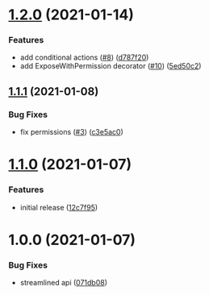 # [1.2.0](https://github.com/kittgen/kittgen-nestjs/compare/nestjs-authorization-v1.1.1...nestjs-authorization-v1.2.0) (2021-01-14)


### Features

* add conditional actions ([#8](https://github.com/kittgen/kittgen-nestjs/issues/8)) ([d787f20](https://github.com/kittgen/kittgen-nestjs/commit/d787f208e2dcd351215ae6bb9c3bb14118e0cf46))
* add ExposeWithPermission decorator ([#10](https://github.com/kittgen/kittgen-nestjs/issues/10)) ([5ed50c2](https://github.com/kittgen/kittgen-nestjs/commit/5ed50c24fbd7a1e27118e4962693a97f79b49f1a))

## [1.1.1](https://github.com/kittgen/kittgen-nestjs/compare/nestjs-authorization-v1.1.0...nestjs-authorization-v1.1.1) (2021-01-08)


### Bug Fixes

* fix permissions ([#3](https://github.com/kittgen/kittgen-nestjs/issues/3)) ([c3e5ac0](https://github.com/kittgen/kittgen-nestjs/commit/c3e5ac025ba18b1167e7453b1be28b5d5a294f0f))

# [1.1.0](https://github.com/kittgen/kittgen-nestjs/compare/nestjs-authorization-v1.0.0...nestjs-authorization-v1.1.0) (2021-01-07)


### Features

* initial release ([12c7f95](https://github.com/kittgen/kittgen-nestjs/commit/12c7f95829841985bb981a4df9ae9deb109033b6))

# 1.0.0 (2021-01-07)


### Bug Fixes

* streamlined api ([071db08](https://github.com/kittgen/kittgen-nestjs/commit/071db0817da7e2ee0a36ac8da26e13d5948e56ff))

